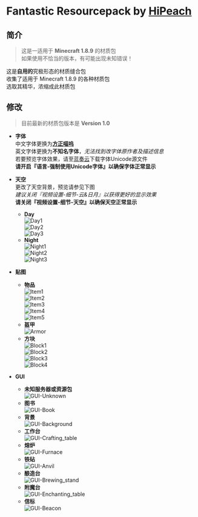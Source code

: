 # Fantastic Resourcepack by [HiPeach](https://hipeach.eu.org/)  
## 简介  
> 这是一适用于 **Minecraft 1.8.9** 的材质包  
如果使用不恰当的版本，有可能出现未知错误！

这是**自用的**究极形态的材质缝合包  
收集了适用于 Minecraft 1.8.9 的各种材质包  
选取其精华，浓缩成此材质包  

## 修改
> 目前最新的材质包版本是 **Version 1.0**

- **字体**  
中文字体更换为[**方正喵呜**](https://www.foundertype.com/index.php/FontInfo/index/id/184)  
英文字体更换为**不知名字体**，*无法找到改字体原作者及描述信息*  
若要预览字体效果，请至[蓝奏云](https://hipeach.lanzouf.com/iiiTX08kfq7c)下载字体Unicode源文件  
**请开启『语言-强制使用Unicode字体』以确保字体正常显示**  

- **天空**  
更改了天空背景，预览请参见下图  
*建议关闭『视频设置-细节-云&日月』以获得更好的显示效果*  
**请关闭『视频设置-细节-天空』以确保天空正常显示**  
	- **Day**  
	![Day1](https://user-images.githubusercontent.com/84276185/181513449-b8b43250-1fa3-4a64-b2df-756556c754f7.png)  
	![Day2](https://user-images.githubusercontent.com/84276185/181513459-a692b1dd-c268-485c-9272-8e8236ba955b.png)  
	![Day3](https://user-images.githubusercontent.com/84276185/181513465-12273d21-a6a1-4d6b-9156-ce32e29c22ee.png)  
	- **Night**  
	![Night1](https://user-images.githubusercontent.com/84276185/181513470-a48b8cae-59ac-4240-bf1b-d57153a7296a.png)  
	![Night2](https://user-images.githubusercontent.com/84276185/181513477-478e1184-8623-4829-821f-b77556ec6b21.png)  
	![Night3](https://user-images.githubusercontent.com/84276185/181513483-a1200742-c73c-4e40-9f9b-5eb35438a995.png)  

- **贴图**  
	- **物品**  
	![Item1](https://user-images.githubusercontent.com/84276185/181520543-87b31b45-a3c0-4020-9fe1-7789cd481764.png)  
	![Item2](https://user-images.githubusercontent.com/84276185/181520548-4c719e1f-eedd-4719-b25a-6e12b232362e.png)  
	![Item3](https://user-images.githubusercontent.com/84276185/181520554-f0477e43-8a86-4d8a-b49d-41b4626846c1.png)  
	![Item4](https://user-images.githubusercontent.com/84276185/181520556-b1f5813c-deba-4f50-99c0-6a98a20285df.png)  
	![Item5](https://user-images.githubusercontent.com/84276185/181520530-4f50d3d9-eb2f-407a-ade0-aeb0ed865779.png)  
	- **盔甲**  
	![Armor](https://user-images.githubusercontent.com/84276185/181520960-31145439-c915-4999-b3f7-cd9acfc54762.png)  
	- **方块**  
	![Block1](https://user-images.githubusercontent.com/84276185/181573817-b29af989-3066-4c32-9cf6-e31d7cbc8584.png)  
	![Block2](https://user-images.githubusercontent.com/84276185/181573831-697ce98a-090f-4064-bbe0-f1df49c3ac0f.png)  
	![Block3](https://user-images.githubusercontent.com/84276185/181573762-9086d751-db9f-4087-8391-324dee523b72.png)  
	![Block4](https://user-images.githubusercontent.com/84276185/181573786-e7561e3b-6fea-42c3-bb99-5479c261b9af.png)  

- **GUI**  
	 - **未知服务器或资源包**  
	 ![GUI-Unknown](https://user-images.githubusercontent.com/84276185/181580099-ee004c43-8eff-41a3-9a4c-851c02d9665b.png)  
	 - **图书**  
	 ![GUI-Book](https://user-images.githubusercontent.com/84276185/181575624-75d209cd-a158-4fd3-b2d5-83270b0c415e.png)  
	 - **背景**  
	 ![GUI-Background](https://user-images.githubusercontent.com/84276185/181576584-7ce63240-5da7-48c8-b390-66c00a676792.png)  
	 - **工作台**  
	 ![GUI-Crafting_table](https://user-images.githubusercontent.com/84276185/181577596-65020cb8-8e24-4a09-868e-a3eda44131f8.png)  
	 - **熔炉**  
	 ![GUI-Furnace](https://user-images.githubusercontent.com/84276185/181577636-f405ae04-fddf-4f6e-b3cf-e8ce48af3855.png)  
	 - **铁砧**  
	 ![GUI-Anvil](https://user-images.githubusercontent.com/84276185/181577646-42bf44af-c8a8-4413-9c28-d049c0ffc270.png)  
	 - **酿造台**  
	 ![GUI-Brewing_stand](https://user-images.githubusercontent.com/84276185/181577774-a042c09c-717e-4440-bafb-a5b76764766e.png)  
	 - **附魔台**  
	 ![GUI-Enchanting_table](https://user-images.githubusercontent.com/84276185/181577784-616bc2ce-c99e-4691-ac2b-d90c6329b171.png)  
	 - **信标**  
	 ![GUI-Beacon](https://user-images.githubusercontent.com/84276185/181577792-fc03ab62-94b0-4cf9-8d63-15656bd636ef.png)
